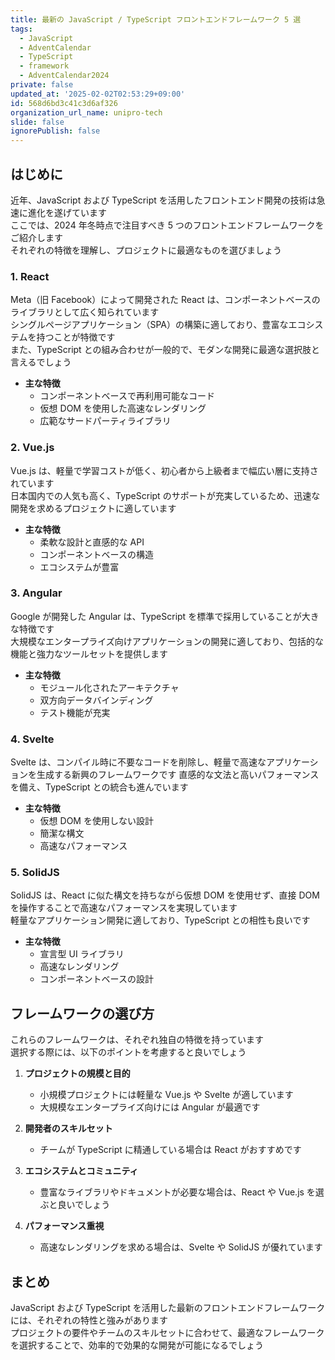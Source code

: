 ```yaml
---
title: 最新の JavaScript / TypeScript フロントエンドフレームワーク 5 選
tags:
  - JavaScript
  - AdventCalendar
  - TypeScript
  - framework
  - AdventCalendar2024
private: false
updated_at: '2025-02-02T02:53:29+09:00'
id: 568d6bd3c41c3d6af326
organization_url_name: unipro-tech
slide: false
ignorePublish: false
---
```


## はじめに

近年、JavaScript および TypeScript を活用したフロントエンド開発の技術は急速に進化を遂げています  
ここでは、2024 年冬時点で注目すべき 5 つのフロントエンドフレームワークをご紹介します  
それぞれの特徴を理解し、プロジェクトに最適なものを選びましょう

### 1. React

Meta（旧 Facebook）によって開発された React は、コンポーネントベースのライブラリとして広く知られています  
シングルページアプリケーション（SPA）の構築に適しており、豊富なエコシステムを持つことが特徴です  
また、TypeScript との組み合わせが一般的で、モダンな開発に最適な選択肢と言えるでしょう

- **主な特徴**
  - コンポーネントベースで再利用可能なコード
  - 仮想 DOM を使用した高速なレンダリング
  - 広範なサードパーティライブラリ

### 2. Vue.js

Vue.js は、軽量で学習コストが低く、初心者から上級者まで幅広い層に支持されています  
日本国内での人気も高く、TypeScript のサポートが充実しているため、迅速な開発を求めるプロジェクトに適しています

- **主な特徴**
  - 柔軟な設計と直感的な API
  - コンポーネントベースの構造
  - エコシステムが豊富

### 3. Angular

Google が開発した Angular は、TypeScript を標準で採用していることが大きな特徴です  
大規模なエンタープライズ向けアプリケーションの開発に適しており、包括的な機能と強力なツールセットを提供します

- **主な特徴**
  - モジュール化されたアーキテクチャ
  - 双方向データバインディング
  - テスト機能が充実

### 4. Svelte

Svelte は、コンパイル時に不要なコードを削除し、軽量で高速なアプリケーションを生成する新興のフレームワークです
直感的な文法と高いパフォーマンスを備え、TypeScript との統合も進んでいます

- **主な特徴**
  - 仮想 DOM を使用しない設計
  - 簡潔な構文
  - 高速なパフォーマンス

### 5. SolidJS

SolidJS は、React に似た構文を持ちながら仮想 DOM を使用せず、直接 DOM を操作することで高速なパフォーマンスを実現しています  
軽量なアプリケーション開発に適しており、TypeScript との相性も良いです

- **主な特徴**
  - 宣言型 UI ライブラリ
  - 高速なレンダリング
  - コンポーネントベースの設計

## フレームワークの選び方

これらのフレームワークは、それぞれ独自の特徴を持っています  
選択する際には、以下のポイントを考慮すると良いでしょう

1. **プロジェクトの規模と目的**

   - 小規模プロジェクトには軽量な Vue.js や Svelte が適しています
   - 大規模なエンタープライズ向けには Angular が最適です

2. **開発者のスキルセット**

   - チームが TypeScript に精通している場合は React がおすすめです

3. **エコシステムとコミュニティ**

   - 豊富なライブラリやドキュメントが必要な場合は、React や Vue.js を選ぶと良いでしょう

4. **パフォーマンス重視**
   - 高速なレンダリングを求める場合は、Svelte や SolidJS が優れています

## まとめ

JavaScript および TypeScript を活用した最新のフロントエンドフレームワークには、それぞれの特性と強みがあります  
プロジェクトの要件やチームのスキルセットに合わせて、最適なフレームワークを選択することで、効率的で効果的な開発が可能になるでしょう
